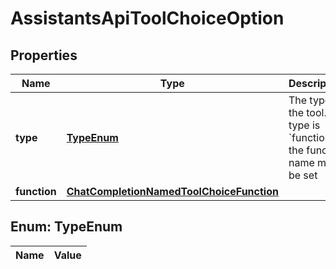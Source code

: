 

# AssistantsApiToolChoiceOption

## Properties

Name | Type | Description | Notes
------------ | ------------- | ------------- | -------------
**type** | [**TypeEnum**](#TypeEnum) | The type of the tool. If type is &#x60;function&#x60;, the function name must be set | 
**function** | [**ChatCompletionNamedToolChoiceFunction**](ChatCompletionNamedToolChoiceFunction.md) |  |  [optional]


## Enum: TypeEnum

Name | Value
---- | -----




